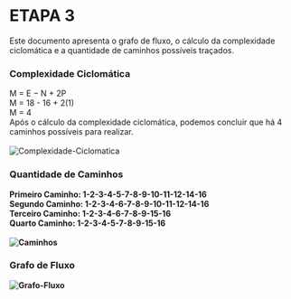 # ETAPA 3 

Este documento apresenta o grafo de fluxo, o cálculo da complexidade ciclomática e a quantidade de caminhos possíveis traçados.

### Complexidade Ciclomática
M = E − N + 2P <br>
M = 18 - 16 + 2(1) <br>
M = 4 <br>
Após o cálculo da complexidade ciclomática, podemos concluir que há 4 caminhos possíveis para realizar. <br> <br>
![Complexidade-Ciclomatica](https://github.com/user-attachments/assets/ccfa39b3-5235-4912-8475-2f3ad4c1537b)


### Quantidade de Caminhos
<b>Primeiro Caminho:<b> 1-2-3-4-5-7-8-9-10-11-12-14-16 <br>
<b>Segundo Caminho:<b> 1-2-3-4-6-7-8-9-10-11-12-14-16 <br>
<b>Terceiro Caminho:<b> 1-2-3-4-6-7-8-9-15-16 <br>
<b>Quarto Caminho:<b> 1-2-3-4-5-7-8-9-15-16 <br> <br>
![Caminhos](https://github.com/user-attachments/assets/43ef2c6e-eb62-4ce5-b2f3-76e9c3e02952)


### Grafo de Fluxo 
![Grafo-Fluxo](https://github.com/user-attachments/assets/1c7ae65a-4e30-40b6-a2e7-6c3e5304d39e) <br>




